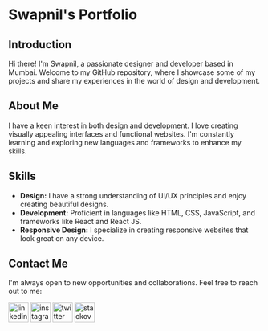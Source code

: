 # Swapnil's Portfolio

## Introduction
Hi there! I'm Swapnil, a passionate designer and developer based in Mumbai. Welcome to my GitHub repository, where I showcase some of my projects and share my experiences in the world of design and development.

## About Me
I have a keen interest in both design and development. I love creating visually appealing interfaces and functional websites. I'm constantly learning and exploring new languages and frameworks to enhance my skills.

## Skills
- **Design:** I have a strong understanding of UI/UX principles and enjoy creating beautiful designs.
- **Development:** Proficient in languages like HTML, CSS, JavaScript, and frameworks like React and React JS.
- **Responsive Design:** I specialize in creating responsive websites that look great on any device.

## Contact Me
I'm always open to new opportunities and collaborations. Feel free to reach out to me:

[<img src='https://cdn.jsdelivr.net/npm/simple-icons@3.0.1/icons/linkedin.svg' alt='linkedin' height='40'>](https://www.linkedin.com/in/www.linkedin.com/in/swapnil-patil-637b4a177/)  [<img src='https://cdn.jsdelivr.net/npm/simple-icons@3.0.1/icons/instagram.svg' alt='instagram' height='40'>](https://www.instagram.com/https://www.instagram.com/__patil.swapnil__//)  [<img src='https://cdn.jsdelivr.net/npm/simple-icons@3.0.1/icons/twitter.svg' alt='twitter' height='40'>](https://twitter.com/https://twitter.com/patilswapnil959)  [<img src='https://cdn.jsdelivr.net/npm/simple-icons@3.0.1/icons/stackoverflow.svg' alt='stackoverflow' height='40'>](https://stackoverflow.com/users/https://stackoverflow.com/users/19659326/swapnil-patil)    
